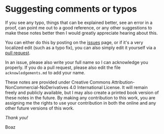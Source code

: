 # Suggesting comments or typos

If you see any typo, things that can be explained better, see an error in a proof, can point me out to a good reference, or any other suggestions to make these notes better then I would greatly appreciate hearing about this.

You can either do this by posting on the [issues](https://github.com/boazbk/tcs/issues) page, or if it's a very  localized edit (such as a typo fix), you can also simply edit it yourself via a [pull request](https://github.com/boazbk/tcs/pulls).

In an issue, please also write your full name so I can acknowledge you properly. If you do a pull request, please also edit the file `acknowledgements.md` to add your name.

These notes are provided under Creative Commons Attribution-NonCommercial-NoDerivatives 4.0 International License.
It will remain freely and publicly available, but I may also create a printed book version of these notes in the future.
By making any contribution to this work, you are assigning me the rights to use your contribution in both the online and any other future versions of this work.


_Thank you!_

Boaz
